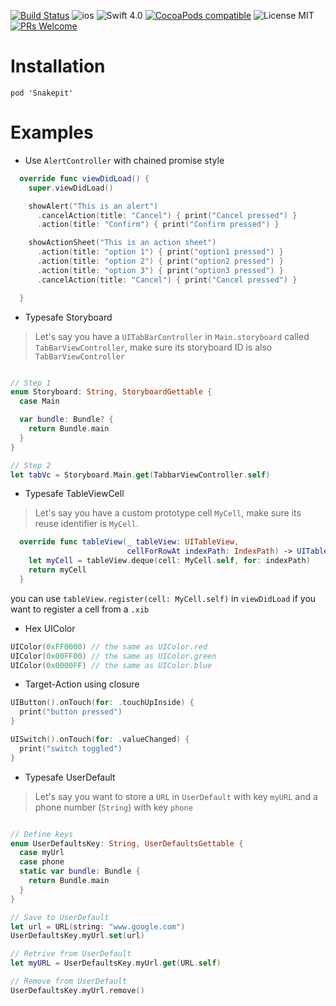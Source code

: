 [![Build Status](https://www.bitrise.io/app/971d975c5f4519e4/status.svg?token=gVcICCdDNPnUeYe-ZhP15Q)](https://www.bitrise.io/app/971d975c5f4519e4)
![ios](https://cocoapod-badges.herokuapp.com/p/Snakepit/badge.png)
![Swift 4.0](https://img.shields.io/badge/Swift-4.0-orange.svg)
[![CocoaPods compatible](https://img.shields.io/cocoapods/v/Snakepit.svg)](#cocoapods)
![License MIT](https://go-shields.herokuapp.com/license-MIT-blue.png)
[![PRs Welcome](https://img.shields.io/badge/PRs-welcome-brightgreen.svg?style=flat-square)](http://makeapullrequest.com)


# Installation 

```
pod 'Snakepit'
```

# Examples

- Use `AlertController` with chained promise style

```swift
  override func viewDidLoad() {
    super.viewDidLoad()

    showAlert("This is an alert")
      .cancelAction(title: "Cancel") { print("Cancel pressed") }
      .action(title: "Confirm") { print("Confirm pressed") }

    showActionSheet("This is an action sheet")
      .action(title: "option 1") { print("option1 pressed") }
      .action(title: "option 2") { print("option2 pressed") }
      .action(title: "option 3") { print("option3 pressed") }
      .cancelAction(title: "Cancel") { print("Cancel pressed") }

  }
```

- Typesafe Storyboard

> Let's say you have a `UITabBarController` in `Main.storyboard` called `TabBarViewController`, make sure its storyboard ID is also `TabBarViewController`

```swift

// Step 1
enum Storyboard: String, StoryboardGettable { 
  case Main

  var bundle: Bundle? {
    return Bundle.main 
  }
}

// Step 2
let tabVc = Storyboard.Main.get(TabbarViewController.self)
```

- Typesafe TableViewCell

> Let's say you have a custom prototype cell `MyCell`, make sure its reuse identifier is `MyCell`.

```swift
  override func tableView(_ tableView: UITableView,
                          cellForRowAt indexPath: IndexPath) -> UITableViewCell {
    let myCell = tableView.deque(cell: MyCell.self, for: indexPath)
    return myCell
  }

```

you can use `tableView.register(cell: MyCell.self)` in `viewDidLoad` if you want to register a cell from a `.xib`

- Hex UIColor

```swift
UIColor(0xFF0000) // the same as UIColor.red
UIColor(0x00FF00) // the same as UIColor.green
UIColor(0x0000FF) // the same as UIColor.blue
```

- Target-Action using closure

```swift
UIButton().onTouch(for: .touchUpInside) {
  print("button pressed")
}

UISwitch().onTouch(for: .valueChanged) {
  print("switch toggled")
}
```

- Typesafe UserDefault

> Let's say you want to store a `URL` in `UserDefault` with key `myURL` and a phone number (`String`) with key `phone`

```swift

// Define keys
enum UserDefaultsKey: String, UserDefaultsGettable {
  case myUrl
  case phone
  static var bundle: Bundle {
    return Bundle.main
  }
}

// Save to UserDefault
let url = URL(string: "www.google.com")
UserDefaultsKey.myUrl.set(url)

// Retrive from UserDefault
let myURL = UserDefaultsKey.myUrl.get(URL.self)

// Remove from UserDefault 
UserDefaultsKey.myUrl.remove()

```
